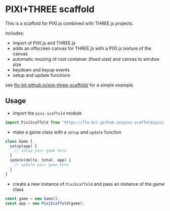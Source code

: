 # PIXI+THREE scaffold

This is a scaffold for PIXI.js combined with THREE.js projects.

includes:

- import of PIXI.js and THREE.js
- adds an offscreen canvas for THREE.js with a PIXI.js texture of the canvas
- automatic resizing of root container (fixed size) and canvas to window size
- keydown and keyup events
- setup and update functions

see [flo-bit.github.io/pixi-three-scaffold/](https://flo-bit.github.io/pixi-three-scaffold/) for a simple example.

## Usage

- import the `pixi-scaffold` module

```js
import PixiScaffold from "https://flo-bit.github.io/pixi-scaffold/pixi-scaffold.js";
```

- make a game class with a `setup` and `update` function

```js
class Game {
  setup(app) {
    // setup your game here
  }
  update(delta, total, app) {
    // update your game here
  }
}
```

- create a new instance of `PixiScaffold` and pass an instance of the game class

```js
const game = new Game();
const app = new PixiScaffold(game);
```
